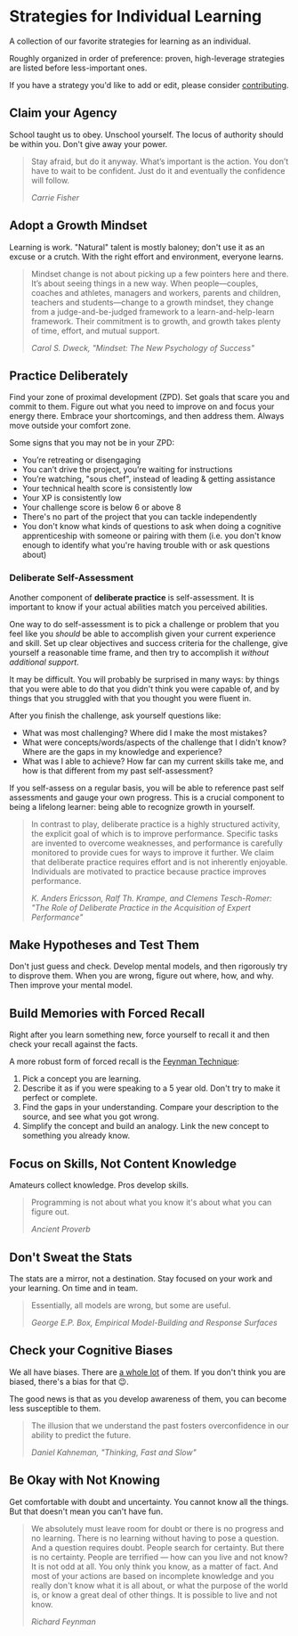 # Strategies for Individual Learning

A collection of our favorite strategies for learning as an individual.

Roughly organized in order of preference: proven, high-leverage strategies are listed before less-important ones.

If you have a strategy you'd like to add or edit, please consider [contributing](../CONTRIBUTING.md).

## Claim your Agency

School taught us to obey. Unschool yourself. The locus of authority should be within you. Don't give away your power.

> Stay afraid, but do it anyway. What’s important is the action. You don’t have to wait to be confident. Just do it and eventually the confidence will follow.
>
> <cite>Carrie Fisher</cite>

## Adopt a Growth Mindset

Learning is work. "Natural" talent is mostly baloney; don't use it as an excuse or a crutch. With the right effort and environment, everyone learns.

> Mindset change is not about picking up a few pointers here and there. It’s about seeing things in a new way. When people—couples, coaches and athletes, managers and workers, parents and children, teachers and students—change to a growth mindset, they change from a judge-and-be-judged framework to a learn-and-help-learn framework. Their commitment is to growth, and growth takes plenty of time, effort, and mutual support.
>
> <cite>Carol S. Dweck, "Mindset: The New Psychology of Success"</cite>

## Practice Deliberately

Find your zone of proximal development (ZPD). Set goals that scare you and commit to them. Figure out what you need to improve on and focus your energy there. Embrace your shortcomings, and then address them. Always move outside your comfort zone.

Some signs that you may not be in your ZPD:

- You’re retreating or disengaging
- You can’t drive the project, you’re waiting for instructions
- You’re watching, "sous chef", instead of leading & getting assistance
- Your technical health score is consistently low
- Your XP is consistently low
- Your challenge score is below 6 or above 8
- There's no part of the project that you can tackle independently
- You don't know what kinds of questions to ask when doing a cognitive apprenticeship with someone or pairing with them (i.e. you don't know enough to identify what you're having trouble with or ask questions about)

### Deliberate Self-Assessment

Another component of **deliberate practice** is self-assessment. It is important to know if your actual abilities match you perceived abilities.

One way to do self-assessment is to pick a challenge or problem that you feel like you _should_ be able to accomplish given your current experience and skill. Set up clear objectives and success criteria for the challenge, give yourself a reasonable time frame, and then try to accomplish it _without additional support_.

It may be difficult. You will probably be surprised in many ways: by things that you were able to do that you didn't think you were capable of, and by things that you struggled with that you thought you were fluent in.

After you finish the challenge, ask yourself questions like:

- What was most challenging? Where did I make the most mistakes?
- What were concepts/words/aspects of the challenge that I didn't know? Where are the gaps in my knowledge and experience?
- What was I able to achieve? How far can my current skills take me, and how is that different from my past self-assessment?

If you self-assess on a regular basis, you will be able to reference past self assessments and gauge your own progress. This is a crucial component to being a lifelong learner: being able to recognize growth in yourself.

> In contrast to play, deliberate practice is a highly structured activity, the explicit goal of which is to improve performance. Specific tasks are invented to overcome weaknesses, and performance is carefully monitored to provide cues for ways to improve it further. We claim that deliberate practice requires effort and is not inherently enjoyable. Individuals are motivated to practice because practice improves performance.
>
> <cite>K. Anders Ericsson, Ralf Th. Krampe, and Clemens Tesch-Romer: "The Role of Deliberate Practice in the Acquisition of Expert Performance"</cite>


## Make Hypotheses and Test Them

Don't just guess and check. Develop mental models, and then rigorously try to disprove them. When you are wrong, figure out where, how, and why. Then improve your mental model.

## Build Memories with Forced Recall

Right after you learn something new, force yourself to recall it and then check your recall against the facts.

A more robust form of forced recall is the [Feynman Technique][feynman-technique]:

1. Pick a concept you are learning.
1. Describe it as if you were speaking to a 5 year old. Don't try to make it perfect or complete.
1. Find the gaps in your understanding. Compare your description to the source, and see what you got wrong.
1. Simplify the concept and build an analogy. Link the new concept to something you already know.

## Focus on Skills, Not Content Knowledge

Amateurs collect knowledge. Pros develop skills.

> Programming is not about what you know it's about what you can figure out.
>
> <cite>Ancient Proverb</cite>

## Don't Sweat the Stats

The stats are a mirror, not a destination. Stay focused on your work and your learning. On time and in team.

> Essentially, all models are wrong, but some are useful.
>
> <cite>George E.P. Box, Empirical Model-Building and Response Surfaces</cite>

## Check your Cognitive Biases

We all have biases. There are [a whole lot][list-of-cog-biases] of them. If you don't think you are biased, there's a bias for that :wink:.

The good news is that as you develop awareness of them, you can become less susceptible to them.

> The illusion that we understand the past fosters overconfidence in our ability to predict the future.
>
> <cite>Daniel Kahneman, "Thinking, Fast and Slow"</cite>

## Be Okay with Not Knowing

Get comfortable with doubt and uncertainty. You cannot know all the things. But that doesn't mean you can't have fun.

> We absolutely must leave room for doubt or there is no progress and no learning. There is no learning without having to pose a question. And a question requires doubt. People search for certainty. But there is no certainty. People are terrified — how can you live and not know? It is not odd at all. You only think you know, as a matter of fact. And most of your actions are based on incomplete knowledge and you really don't know what it is all about, or what the purpose of the world is, or know a great deal of other things. It is possible to live and not know.
>
> <cite>Richard Feynman</cite>


<!-- LINKS -->

[feynman-technique]: https://www.scotthyoung.com/learnonsteroids/grab/TranscriptFeynman.pdf
[list-of-cog-biases]: https://en.wikipedia.org/wiki/List_of_cognitive_biases
